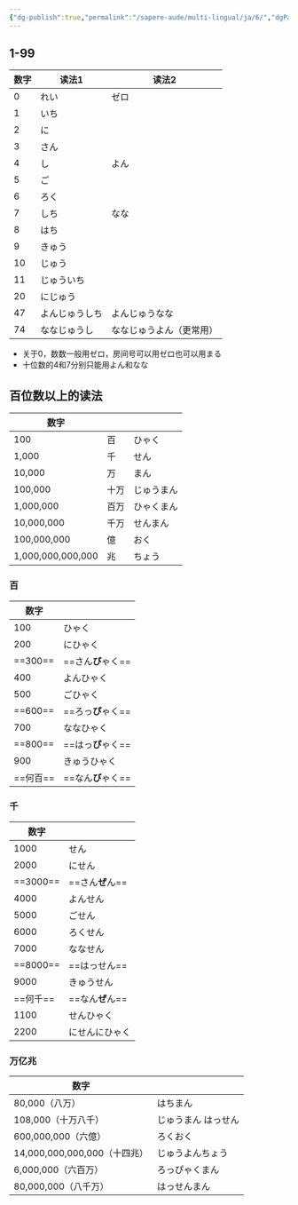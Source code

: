 ```yaml
---
{"dg-publish":true,"permalink":"/sapere-aude/multi-lingual/ja/6/","dgPassFrontmatter":true}
---
```


## 1-99

| 数字  | 读法1     | 读法2          |
| --- | ------- | ------------ |
| 0   | れい      | ゼロ           |
| 1   | いち      |              |
| 2   | に       |              |
| 3   | さん      |              |
| 4   | し       | よん           |
| 5   | ご       |              |
| 6   | ろく      |              |
| 7   | しち      | なな           |
| 8   | はち      |              |
| 9   | きゅう     |              |
| 10  | じゅう     |              |
| 11  | じゅういち   |              |
| 20  | にじゅう    |              |
| 47  | よんじゅうしち | よんじゅうなな      |
| 74  | ななじゅうし  | ななじゅうよん（更常用） |
- 关于0，数数一般用ゼロ，房间号可以用ゼロ也可以用まる
- 十位数的4和7分别只能用よん和なな

## 百位数以上的读法

| 数字                |     |       |
| ----------------- | --- | ----- |
| 100               | 百   | ひゃく   |
| 1,000             | 千   | せん    |
| 10,000            | 万   | まん    |
| 100,000           | 十万  | じゅうまん |
| 1,000,000         | 百万  | ひゃくまん |
| 10,000,000        | 千万  | せんまん  |
| 100,000,000       | 億   | おく    |
| 1,000,000,000,000 | 兆   | ちょう   |

### 百

| 数字      |               |
| ------- | ------------- |
| 100     | ひゃく           |
| 200     | にひゃく          |
| ==300== | ==さん**び**ゃく== |
| 400     | よんひゃく         |
| 500     | ごひゃく          |
| ==600== | ==ろっ**ぴ**ゃく== |
| 700     | ななひゃく         |
| ==800== | ==はっ**ぴ**ゃく== |
| 900     | きゅうひゃく        |
| ==何百==  | ==なん**び**ゃく== |
### 千

| 数字       |              |
| -------- | ------------ |
| 1000     | せん           |
| 2000     | にせん          |
| ==3000== | ==さん**ぜ**ん== |
| 4000     | よんせん         |
| 5000     | ごせん          |
| 6000     | ろくせん         |
| 7000     | ななせん         |
| ==8000== | ==はっせん==     |
| 9000     | きゅうせん        |
| ==何千==   | ==なん**ぜ**ん== |
| 1100     | せんひゃく        |
| 2200     | にせんにひゃく      |

### 万亿兆

| 数字                      |            |
| ----------------------- | ---------- |
| 80,000（八万）              | はちまん       |
| 108,000（十万八千）           | じゅうまん はっせん |
| 600,000,000（六億）         | ろくおく       |
| 14,000,000,000,000（十四兆） | じゅうよんちょう   |
| 6,000,000（六百万）          | ろっぴゃくまん    |
| 80,000,000（八千万）         | はっせんまん     |

